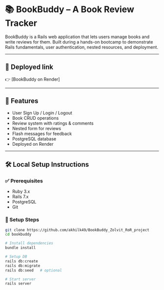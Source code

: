 # 📚 BookBuddy – A Book Review Tracker

BookBuddy is a Rails web application that lets users manage books and write reviews for them. Built during a hands-on bootcamp to demonstrate Rails fundamentals, user authentication, nested resources, and deployment.

---

## 🚀 Deployed link 

👉 [BookBuddy on Render]

--- 

## 🔧 Features

- User Sign Up / Login / Logout
- Book CRUD operations
- Review system with ratings & comments
- Nested form for reviews
- Flash messages for feedback
- PostgreSQL database
- Deployed on Render

---

## 🛠️ Local Setup Instructions

### ✅ Prerequisites
- Ruby 3.x
- Rails 7.x
- PostgreSQL
- Git

### 🧪 Setup Steps

```bash
git clone https://github.com/akhilk49/BookBuddy_Zolvit_RoR_project
cd bookbuddy

# Install dependencies
bundle install

# Setup DB
rails db:create
rails db:migrate
rails db:seed   # optional

# Start server
rails server
